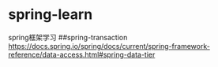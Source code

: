 # spring-learn
spring框架学习
##spring-transaction
https://docs.spring.io/spring/docs/current/spring-framework-reference/data-access.html#spring-data-tier
